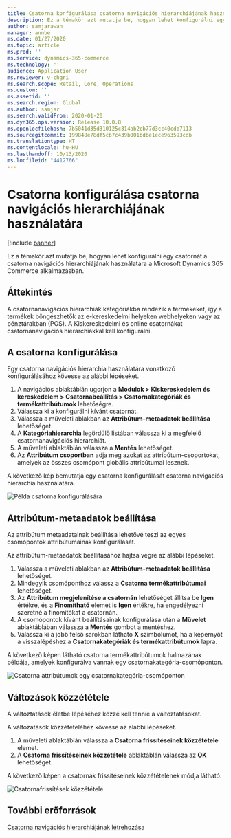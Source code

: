 ```yaml
---
title: Csatorna konfigurálása csatorna navigációs hierarchiájának használatára
description: Ez a témakör azt mutatja be, hogyan lehet konfigurálni egy csatornát a csatorna navigációs hierarchiájának használatára a Microsoft Dynamics 365 Commerce alkalmazásban.
author: samjarawan
manager: annbe
ms.date: 01/27/2020
ms.topic: article
ms.prod: ''
ms.service: dynamics-365-commerce
ms.technology: ''
audience: Application User
ms.reviewer: v-chgri
ms.search.scope: Retail, Core, Operations
ms.custom: ''
ms.assetid: ''
ms.search.region: Global
ms.author: samjar
ms.search.validFrom: 2020-01-20
ms.dyn365.ops.version: Release 10.0.8
ms.openlocfilehash: 7b5041d35d310125c314ab2cb77d3cc40cdb7113
ms.sourcegitcommit: 199848e78df5cb7c439b001bdbe1ece963593cdb
ms.translationtype: HT
ms.contentlocale: hu-HU
ms.lasthandoff: 10/13/2020
ms.locfileid: "4412766"
---
```

# <a name="configure-a-channel-to-use-a-channel-navigation-hierarchy"></a>Csatorna konfigurálása csatorna navigációs hierarchiájának használatára


[!include [banner](includes/banner.md)]

Ez a témakör azt mutatja be, hogyan lehet konfigurálni egy csatornát a csatorna navigációs hierarchiájának használatára a Microsoft Dynamics 365 Commerce alkalmazásban.

## <a name="overview"></a>Áttekintés

A csatornanavigációs hierarchiák kategóriákba rendezik a termékeket, így a termékek böngészhetők az e-kereskedelmi helyeken webhelyeken vagy az pénztárakban (POS). A Kiskereskedelmi és online csatornákat csatornanavigációs hierarchiákkal kell konfigurálni.

## <a name="configure-the-channel"></a>A csatorna konfigurálása

Egy csatorna navigációs hierarchia használatára vonatkozó konfigurálásához kövesse az alábbi lépéseket.

1. A navigációs ablaktáblán ugorjon a **Modulok \> Kiskereskedelem és kereskedelem \> Csatornabeállítás \> Csatornakategóriák és termékattribútumok** lehetőségre.
1. Válassza ki a konfigurálni kívánt csatornát.
1. Válassza a műveleti ablakban az **Attribútum-metaadatok beállítása** lehetőséget.
1. A **Kategóriahierarchia** legördülő listában válassza ki a megfelelő csatornanavigációs hierarchiát.
1. A műveleti ablaktáblán válassza a **Mentés** lehetőséget.
1. Az **Attribútum csoportban** adja meg azokat az attribútum-csoportokat, amelyek az összes csomópont globális attribútumai lesznek.

A következő kép bemutatja egy csatorna konfigurálását csatorna navigációs hierarchia használatára.

![Példa csatorna konfigurálására](media/configure-channel-hierarchy-1.png)

## <a name="set-attribute-metadata"></a>Attribútum-metaadatok beállítása

Az attribútum metaadatainak beállítása lehetővé teszi az egyes csomópontok attribútumainak konfigurálását.

Az attribútum-metaadatok beállításához hajtsa végre az alábbi lépéseket.

1. Válassza a műveleti ablakban az **Attribútum-metaadatok beállítása** lehetőséget.
1. Mindegyik csomóponthoz válassz a **Csatorna termékattribútumai** lehetőséget.
1. Az **Attribútum megjelenítése a csatornán** lehetőséget állítsa be **Igen** értékre, és a **Finomítható** elemet is **Igen** értékre, ha engedélyezni szeretné a finomítókat a csatornán.
1. A csomópontok kívánt beállításainak konfigurálása után a **Művelet** ablaktáblában válassza a **Mentés** gombot a mentéshez.
1. Válassza ki a jobb felső sarokban látható **X** szimbólumot, ha a képernyőt a visszalépéshez a **Csatornakategóriák és termékattribútumok** lapra.

A következő képen látható csatorna termékattribútumok halmazának példája, amelyek konfigurálva vannak egy csatornakategória-csomóponton.

![Csatorna attribútumok egy csatornakategória-csomóponton](media/configure-channel-hierarchy-2.png)

## <a name="publish-changes"></a>Változások közzététele

A változtatások életbe lépéséhez közzé kell tennie a változtatásokat.

A változatások közzétételéhez kövesse az alábbi lépéseket.

1. A műveleti ablaktáblán válassza a **Csatorna frissítéseinek közzététele** elemet.
1. A **Csatorna frissítéseinek közzététele** ablaktáblán válassza az **OK** lehetőséget.

A következő képen a csatornák frissítéseinek közzétételének módja látható.

![Csatornafrissítések közzététele](media/configure-channel-hierarchy-3.png)

## <a name="additional-resources"></a>További erőforrások

[Csatorna navigációs hierarchiájának létrehozása](create-channel-hierarchy.md)


